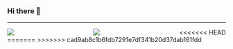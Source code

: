 ### Hi there 👋
---
<div style='display: flex; justify-content: space-between'>
  <img src='https://github-readme-stats.vercel.app/api?username=tomassale'/>
  <img src='https://streak-stats.demolab.com/?user=tomassale'/>  
<<<<<<< HEAD
</div>
=======
</div>
>>>>>>> cad9ab8c1b6fdb7291e7df341b20d37dab161fdd
